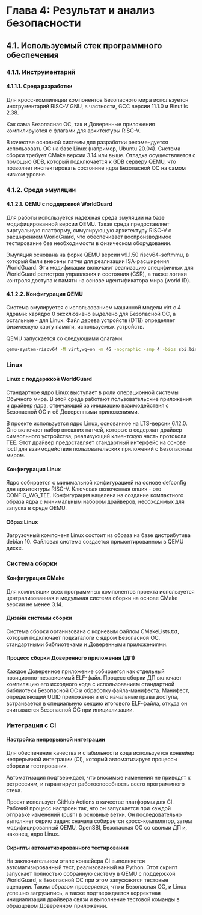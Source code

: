 
# Глава 4: Результат и анализ безопасности

 ## 4.1. Используемый стек программного обеспечения

  ### 4.1.1. Инструментарий

   #### 4.1.1.1. Среда разработки

   Для кросс-компиляции компонентов
   Безопасного мира используется инструментарий RISC-V GNU,
   в частности, GCC версии 11.1.0 и Binutils 2.38.

   Как сама Безопасная ОС, так и Доверенные приложения
   компилируются с флагами для архитектуры RISC-V.

   В качестве основной системы для разработки
   рекомендуется использовать ОС на базе Linux
   (например, Ubuntu 20.04).
   Система сборки требует CMake версии 3.14 или выше.
   Отладка осуществляется с помощью GDB,
   который подключается к GDB серверу QEMU,
   что позволяет инспектировать состояние ядра
   Безопасной ОС на самом низком уровне.

   ### 4.1.2. Среда эмуляции

   #### 4.1.2.1. QEMU с поддержкой WorldGuard

   Для работы используется надежная среда
   эмуляции на базе модифицированной версии QEMU.
   Такая среда предоставляет виртуальную платформу,
   симулирующую архитектуру RISC-V с расширением WorldGuard,
   что обеспечивает воспроизводимое тестирование
   без необходимости в физическом оборудовании.

   Эмуляция основана на форке QEMU версии v9.1.50 riscv64-softmmu,
   в который были внесены патчи для реализации
   ISA-расширения WorldGuard.
   Эти модификации включают реализацию специфичных
   для WorldGuard регистров управления и состояния (CSR),
   а также логики контроля доступа к памяти
   на основе идентификатора мира (world ID).

   #### 4.1.2.2. Конфигурация QEMU

   Система эмулируется с использованием машинной модели
   virt с 4 ядрами: харядро 0 эксклюзивно выделено для Безопасной ОС,
   а остальные - для Linux.
   Файл дерева устройств (DTB) определяет
   физическую карту памяти, используемых устройств.

   QEMU запускается со следующими флагами:

   ```bash
   qemu-system-riscv64 -M virt,wg=on -m 4G -nographic -smp 4 -bios sbi.bin -kernel LinuxImage -drive file=debian10.img,format=raw -netdev user,id=net0,hostfwd=tcp::2222-:22 -device virtio-net-device,netdev=net0 -append "root=/dev/vda rw earlycon=sbi,keep net.ifnames=0 kaslr=off"
   ```

  ### Linux

   #### Linux с поддержкой WorldGuard

   Стандартное ядро Linux выступает в роли
   операционной системы Обычного мира.
   В этой среде работают пользовательские приложения
   и драйвер ядра, отвечающий за инициацию
   взаимодействия с Безопасной ОС и её Доверенными приложениями.

   В проекте используется ядро Linux, основанное на LTS-версии 6.12.0.
   Оно включает набор внешних патчей,
   которые в содержат драйвер символьного устройства,
   реализующий клиентскую часть протокола TEE.
   Этот драйвер предоставляет стандартный интерфейс
   на основе ioctl для взаимодействия
   пользовательских приложений с Безопасным миром.

   #### Конфигурация Linux

   Ядро собирается с минимальной конфигурацией на основе defconfig
   для архитектуры RISC-V.
   Ключевая включенная опция - это CONFIG_WG_TEE.
   Конфигурация нацелена на создание компактного образа ядра
   с минимальным набором драйверов, необходимых для запуска в среде QEMU.

   #### Образ Linux

   Загрузочный компонент Linux состоит из образа
   на базе дистрибутива debian 10.
   Файловая система создается примонтированном в QEMU диске.

  ### Система сборки

   #### Конфигурация CMake

   Для компиляции всех программных компонентов проекта используется
   централизованная и модульная система сборки на основе CMake
   версии не менее 3.14.

   #### Дизайн системы сборки

   Система сборки организована с корневым файлом CMakeLists.txt,
   который подключает подкаталоги с ядром Безопасной ОС,
   стандартными библиотеками и Доверенными приложениями.

   #### Процесс сборки Доверенного приложения (ДП)

   Каждое Доверенное приложение собирается как
   отдельный позиционно-независимый ELF-файл.
   Процесс сборки ДП включает компиляцию его исходного кода
   с использованием стандартной библиотеки Безопасной ОС
   и обработку файла-манифеста.
   Манифест, определяющий UUID приложения и его начальные права доступа,
   встраивается в специальную секцию итогового ELF-файла,
   откуда он считывается Безопасной ОС при инициализации.

  ### Интеграция с CI

   #### Настройка непрерывной интеграции

   Для обеспечения качества и стабильности кода
   используется конвейер непрерывной интеграции (CI),
   который автоматизирует процессы сборки и тестирования.

   Автоматизация подтверждает,
   что вносимые изменения не приводят к регрессиям,
   и гарантирует работоспособность всего программного стека.

   Проект использует GitHub Actions в качестве платформы для CI.
   Рабочий процесс настроен так,
   что он запускается при каждой отправке изменений (push)
   в основные ветки.
   Он последовательно выполняет серию задач:
   сначала собирается кросс-компилятор,
   затем модифицированный QEMU,
   OpenSBI, Безопасная ОС со своими ДП и,
   наконец, ядро Linux.

   #### Скрипты автоматизированного тестирования

   На заключительном этапе конвейера CI выполняется
   автоматизированный тест, реализованный на Python.
   Этот скрипт запускает полностью собранную систему
   в QEMU с поддержкой WorldGuard,
   в Безопасной ОС при этом запускаются тестовые сценарии.
   Таким образом проверяется, что и Безопасная ОС,
   и Linux успешно загрузились,
   а также подтверждается корректная инициализация драйвера связи
   и выполнение тестовой команды в образцовом Доверенном приложении.